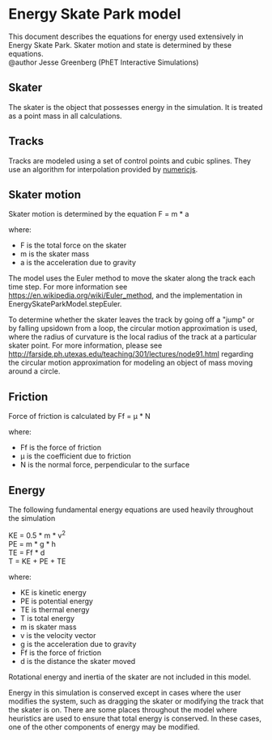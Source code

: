 # Energy Skate Park model

This document describes the equations for energy used extensively in Energy Skate Park. Skater motion and state
is determined by these equations.<br>
@author Jesse Greenberg (PhET Interactive Simulations)

 ## Skater
 
 The skater is the object that possesses energy in the simulation. It is treated as a point mass in all calculations.

## Tracks

Tracks are modeled using a set of control points and cubic splines. They use an algorithm for interpolation provided by [numericjs](http://www.numericjs.com/).
 
 ## Skater motion
 
 Skater motion is determined by the equation
 F = m * a
 
 where:
   - F is the total force on the skater
   - m is the skater mass
   - a is the acceleration due to gravity
 
 The model uses the Euler method to move the skater along the track each time step. For more information see https://en.wikipedia.org/wiki/Euler_method, and
 the implementation in EnergySkateParkModel.stepEuler.
 
 To determine whether the skater leaves the track by going off a "jump" or by falling upsidown from a loop, the
 circular motion approximation is used, where the radius of curvature is the local radius of the track at a particular
 skater point. For more information, please see http://farside.ph.utexas.edu/teaching/301/lectures/node91.html
 regarding the circular motion approximation for modeling an object of mass moving around a circle.

## Friction
Force of friction is calculated by
Ff = &#956; * N

where:
 - Ff is the force of friction
 - &#956; is the coefficient due to friction
 - N is the normal force, perpendicular to the surface

## Energy

The following fundamental energy equations are used heavily throughout the simulation

KE = 0.5 * m * v<sup>2</sup><br>
PE = m * g * h<br>
TE = Ff * d<br>
T = KE + PE + TE<br>

where:
 - KE is kinetic energy
 - PE is potential energy
 - TE is thermal energy
 - T is total energy
 - m is skater mass
 - v is the velocity vector
 - g is the acceleration due to gravity
 - Ff is the force of friction
 - d is the distance the skater moved
 
Rotational energy and inertia of the skater are not included in this model.  

Energy in this simulation is conserved except in cases where the user modifies the system, such as dragging the skater
or modifying the track that the skater is on. There are some places throughout the model where heuristics are used to
ensure that total energy is conserved. In these cases, one of the other components of energy may be modified. 